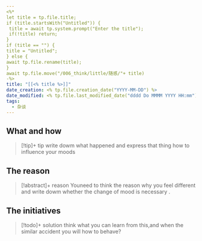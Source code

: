 ```yaml
---
<%*
let title = tp.file.title;
if (title.startsWith("Untitled")) {
 title = await tp.system.prompt("Enter the title");
 if(!title) return;
}
if (title == "") {
title = "Untitled";
} else {
await tp.file.rename(title);
}
await tp.file.move("/006_think/little/随感/"+ title)
-%>
title: "[[<% title %>]]"
date_creation: <% tp.file.creation_date("YYYY-MM-DD") %>
date_modified: <% tp.file.last_modified_date("dddd Do MMMM YYYY HH:mm") %>
tags:
  - 杂谈
---
```

## What and how 
> [!tip]+ tip
> write dowm what happened and express that thing how to influence your moods

## The reason
> [!abstract]+ reason
> Youneed to think the reason why you feel different and 
> write dowm whether the change of mood is necessary .
>  

## The initiatives 
> [!todo]+ solution
> think what you can learn from this,and when the similar accident you will how to behave?

